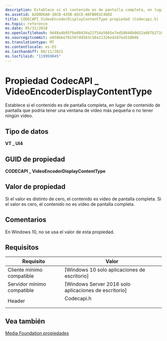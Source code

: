 ```yaml
---
description: Establece si el contenido es de pantalla completa, en lugar de contenido de pantalla que podría tener una ventana de vídeo más pequeña o no tener ningún vídeo.
ms.assetid: A2D0D6A0-30CB-435B-A5CD-A6FB001C46ED
title: CODECAPI_VideoEncoderDisplayContentType propiedad (Codecapi.h)
ms.topic: reference
ms.date: 05/31/2018
ms.openlocfilehash: 9d48a4b95f8e80430a22f54a5665e7ed58046b0652a087b2710d98c750b6533f
ms.sourcegitcommit: e858bbe701567d4583c50a11326e42d7ea51804b
ms.translationtype: MT
ms.contentlocale: es-ES
ms.lasthandoff: 08/11/2021
ms.locfileid: "119959045"
---
```

# <a name="codecapi_videoencoderdisplaycontenttype-property"></a>Propiedad CodecAPI \_ VideoEncoderDisplayContentType

Establece si el contenido es de pantalla completa, en lugar de contenido de pantalla que podría tener una ventana de vídeo más pequeña o no tener ningún vídeo.

## <a name="data-type"></a>Tipo de datos

**VT \_ UI4**

## <a name="property-guid"></a>GUID de propiedad

**CODECAPI \_ VideoEncoderDisplayContentType**

## <a name="property-value"></a>Valor de propiedad

Si el valor es distinto de cero, el contenido es vídeo de pantalla completa. Si el valor es cero, el contenido no es vídeo de pantalla completa.

## <a name="remarks"></a>Comentarios

En Windows 10, no se usa el valor de esta propiedad.

## <a name="requirements"></a>Requisitos



| Requisito | Valor |
|-------------------------------------|---------------------------------------------------------------------------------------|
| Cliente mínimo compatible<br/> | \[Windows 10 solo aplicaciones de escritorio\]<br/>                                           |
| Servidor mínimo compatible<br/> | \[Windows Server 2016 solo aplicaciones de escritorio\]<br/>                                  |
| Header<br/>                   | <dl> <dt>Codecapi.h</dt> </dl> |



## <a name="see-also"></a>Vea también

<dl> <dt>

[Media Foundation propiedades](media-foundation-properties.md)
</dt> </dl>

 

 




